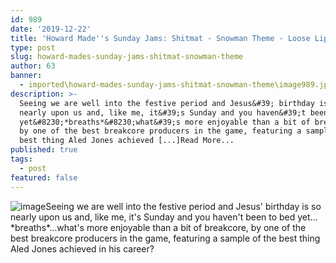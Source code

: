 ```yaml
---
id: 989
date: '2019-12-22'
title: 'Howard Made''s Sunday Jams: Shitmat - Snowman Theme - Loose Lips'
type: post
slug: howard-mades-sunday-jams-shitmat-snowman-theme
author: 63
banner:
  - imported\howard-mades-sunday-jams-shitmat-snowman-theme\image989.jpeg
description: >-
  Seeing we are well into the festive period and Jesus&#39; birthday is so
  nearly upon us and, like me, it&#39;s Sunday and you haven&#39;t been to bed
  yet&#8230;*breaths*&#8230;what&#39;s more enjoyable than a bit of breakcore,
  by one of the best breakcore producers in the game, featuring a sample of the
  best thing Aled Jones achieved [...]Read More...
published: true
tags:
  - post
featured: false
---
```

![image](../imported\howard-mades-sunday-jams-shitmat-snowman-theme\image989.jpeg)Seeing we are well into the festive period and Jesus' birthday is so nearly upon us and, like me, it's Sunday and you haven't been to bed yet…\*breaths\*…what's more enjoyable than a bit of breakcore, by one of the best breakcore producers in the game, featuring a sample of the best thing Aled Jones achieved in his career?